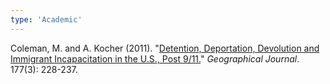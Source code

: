 ```yaml
---
type: 'Academic'
---
```

Coleman, M. and A. Kocher (2011). "[Detention, Deportation, Devolution and Immigrant Incapacitation in the U.S., Post 9/11.](https://www.austinkocher.com/s/Coleman-2011-Detention-Deportation-Devolutio.pdf)" *Geographical Journal*. 177(3): 228-237.